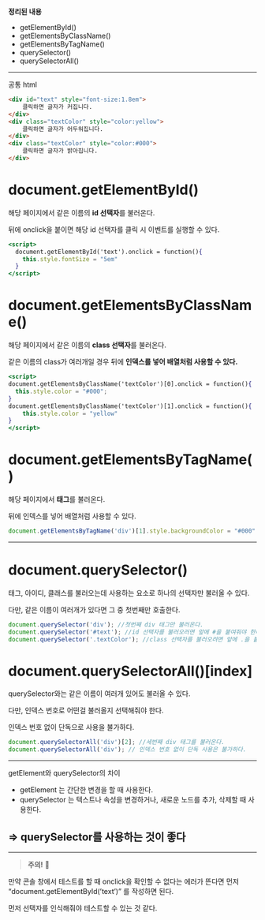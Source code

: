**정리된 내용**

- getElementById()
- getElementsByClassName()
- getElementsByTagName()
- querySelector()
- querySelectorAll()

---

공통 html

```html
<div id="text" style="font-size:1.8em">
	클릭하면 글자가 커집니다.
</div>
<div class="textColor" style="color:yellow">
	클릭하면 글자가 어두워집니다.
</div>
<div class="textColor" style="color:#000">
	클릭하면 글자가 밝아집니다.
</div>
```

# document.getElementById()

해당 페이지에서 같은 이름의 **id 선택자**를 불러온다.

뒤에 onclick을 붙이면 해당 id 선택자를 클릭 시 이벤트를 실행할 수 있다.

```jsx
<script>
  document.getElementById('text').onclick = function(){
    this.style.fontSize = "5em"
  }
</script>
```

# document.getElementsByClassName()

해당 페이지에서 같은 이름의 **class 선택자**를 불러온다.

같은 이름의 class가 여러개일 경우 뒤에 **인덱스를 넣어 배열처럼 사용할 수 있다.** 

```jsx
<script>
document.getElementsByClassName('textColor')[0].onclick = function(){
  this.style.color = "#000";
}  
document.getElementsByClassName('textColor')[1].onclick = function(){
	this.style.color = "yellow"
}
</script>
```

# document.getElementsByTagName()

해당 페이지에서 **태그**를 불러온다.

뒤에 인덱스를 넣어 배열처럼 사용할 수 있다.

```jsx
document.getElementsByTagName('div')[1].style.backgroundColor = "#000"
```

---

# document.querySelector()

태그, 아이디, 클래스를 불러오는데 사용하는 요소로 하나의 선택자만 불러올 수 있다. 

다만, 같은 이름이 여러개가 있다면 그 중 첫번째만 호출한다.

```jsx
document.querySelector('div'); //첫번째 div 태그만 불러온다.
document.querySelector('#text'); //id 선택자를 불러오러면 앞에 #을 붙여줘야 한다.
document.querySelector('.textColor'); //class 선택자를 불러오려면 앞에 .을 붙여줘야 한다.
```

# document.querySelectorAll()[index]

querySelector와는 같은 이름이 여러개 있어도 불러올 수 있다.

다만, 인덱스 번호로 어떤걸 불러올지 선택해줘야 한다.

인덱스 번호 없이 단독으로 사용을 불가하다.

```jsx
document.querySelectorAll('div')[2]; //세번째 div 태그를 불러온다.
document.querySelectorAll('div'); // 인덱스 번호 없이 단독 사용은 불가하다.
```

---

getElement와 querySelector의 차이

- getElement 는 간단한 변경을 할 때 사용한다.
- querySelector 는 텍스트나 속성을 변경하거나, 새로운 노드를 추가, 삭제할 때 사용한다.

## **⇒ querySelector를 사용하는 것이 좋다**

---

> **주의!** 📌
> 

만약 콘솔 창에서 테스트를 할 때 onclick을 확인할 수 없다는 에러가 뜬다면 먼저 “document.getElementById(’text’)” 를 작성하면 된다.

먼저 선택자를 인식해줘야 테스트할 수 있는 것 같다.
